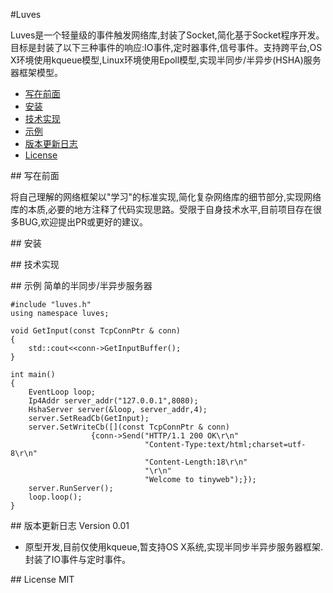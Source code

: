 #Luves

Luves是一个轻量级的事件触发网络库,封装了Socket,简化基于Socket程序开发。目标是封装了以下三种事件的响应:IO事件,定时器事件,信号事件。支持跨平台,OS X环境使用kqueue模型,Linux环境使用Epoll模型,实现半同步/半异步(HSHA)服务器框架模型。

- [写在前面][0]
- [安装][1]
- [技术实现][2]
- [示例][3]
- [版本更新日志][4]
- [License][5]
 


##<a id="title00"/> 写在前面

将自己理解的网络框架以"学习"的标准实现,简化复杂网络库的细节部分,实现网络库的本质,必要的地方注释了代码实现思路。受限于自身技术水平,目前项目存在很多BUG,欢迎提出PR或更好的建议。



##<a id="title01"/> 安装




##<a id="title02"> 技术实现


##<a id="title03"> 示例
简单的半同步/半异步服务器

	#include "luves.h"
	using namespace luves;
	
	void GetInput(const TcpConnPtr & conn)
	{
    	std::cout<<conn->GetInputBuffer();
	}

	int main()
	{
    	EventLoop loop;
    	Ip4Addr server_addr("127.0.0.1",8080);
    	HshaServer server(&loop, server_addr,4);
    	server.SetReadCb(GetInput);
    	server.SetWriteCb([](const TcpConnPtr & conn)
                      {conn->Send("HTTP/1.1 200 OK\r\n"
                                  "Content-Type:text/html;charset=utf-8\r\n"
                                  "Content-Length:18\r\n"
                                  "\r\n"
                                  "Welcome to tinyweb");});
    	server.RunServer();
    	loop.loop();
	}



##<a id="title04"/> 版本更新日志
Version 0.01

- 原型开发,目前仅使用kqueue,暂支持OS X系统,实现半同步半异步服务器框架.封装了IO事件与定时事件。



##<a id="title04"/> License
MIT

 [0]:#title00
 [1]:#title01
 [2]:#title02
 [3]:#title03
 [4]:#title04
 [5]:#title05
